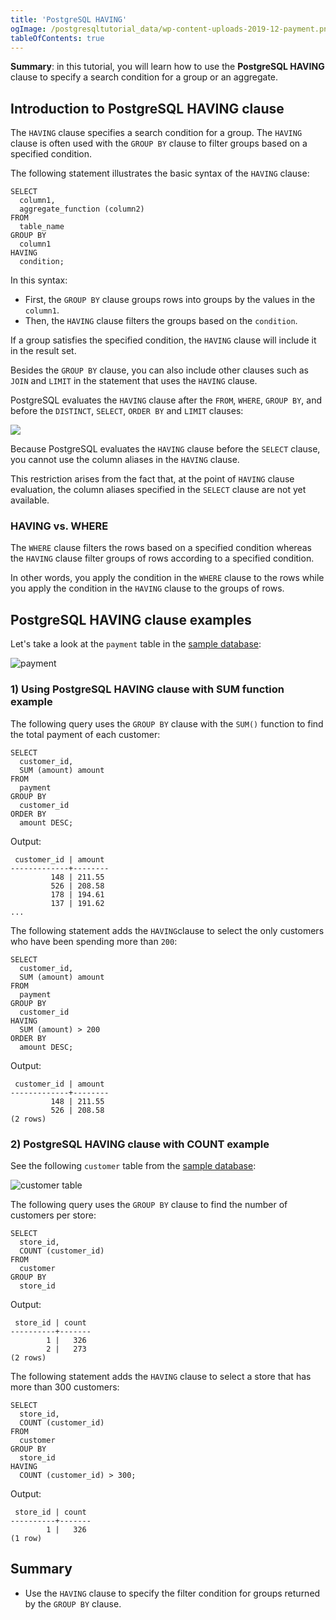 ```yaml
---
title: 'PostgreSQL HAVING'
ogImage: /postgresqltutorial_data/wp-content-uploads-2019-12-payment.png
tableOfContents: true
---
```


**Summary**: in this tutorial, you will learn how to use the **PostgreSQL HAVING** clause to specify a search condition for a group or an aggregate.

## Introduction to PostgreSQL HAVING clause

The `HAVING` clause specifies a search condition for a group. The `HAVING` clause is often used with the `GROUP BY` clause to filter groups based on a specified condition.

The following statement illustrates the basic syntax of the `HAVING` clause:

```
SELECT
  column1,
  aggregate_function (column2)
FROM
  table_name
GROUP BY
  column1
HAVING
  condition;
```

In this syntax:

- First, the `GROUP BY` clause groups rows into groups by the values in the `column1`.
- Then, the `HAVING` clause filters the groups based on the `condition`.

If a group satisfies the specified condition, the `HAVING` clause will include it in the result set.

Besides the `GROUP BY` clause, you can also include other clauses such as `JOIN` and `LIMIT` in the statement that uses the `HAVING` clause.

PostgreSQL evaluates the `HAVING` clause after the `FROM`, `WHERE`, `GROUP BY`, and before the `DISTINCT`, `SELECT`, `ORDER BY` and `LIMIT` clauses:

![](https://www.postgresqltutorial.com/wp-content/uploads/2024/01/postgresql-having.svg)

Because PostgreSQL evaluates the `HAVING` clause before the `SELECT` clause, you cannot use the column aliases in the `HAVING` clause.

This restriction arises from the fact that, at the point of `HAVING` clause evaluation, the column aliases specified in the `SELECT` clause are not yet available.

### HAVING vs. WHERE

The `WHERE` clause filters the rows based on a specified condition whereas the `HAVING` clause filter groups of rows according to a specified condition.

In other words, you apply the condition in the `WHERE` clause to the rows while you apply the condition in the `HAVING` clause to the groups of rows.

## PostgreSQL HAVING clause examples

Let's take a look at the `payment` table in the [sample database](https://www.postgresqltutorial.com/postgresql-getting-started/postgresql-sample-database/ "PostgreSQL Sample Database"):

![payment](/postgresqltutorial_data/wp-content-uploads-2019-12-payment.png)

### 1) Using PostgreSQL HAVING clause with SUM function example

The following query uses the `GROUP BY` clause with the `SUM()` function to find the total payment of each customer:

```
SELECT
  customer_id,
  SUM (amount) amount
FROM
  payment
GROUP BY
  customer_id
ORDER BY
  amount DESC;
```

Output:

```
 customer_id | amount
-------------+--------
         148 | 211.55
         526 | 208.58
         178 | 194.61
         137 | 191.62
...
```

The following statement adds the `HAVING`clause to select the only customers who have been spending more than `200`:

```
SELECT
  customer_id,
  SUM (amount) amount
FROM
  payment
GROUP BY
  customer_id
HAVING
  SUM (amount) > 200
ORDER BY
  amount DESC;
```

Output:

```
 customer_id | amount
-------------+--------
         148 | 211.55
         526 | 208.58
(2 rows)
```

### 2) PostgreSQL HAVING clause with COUNT example

See the following `customer` table from the [sample database](https://www.postgresqltutorial.com/postgresql-getting-started/postgresql-sample-database/):

![customer table](/postgresqltutorial_data/wp-content-uploads-2013-05-customer-table.png)

The following query uses the `GROUP BY` clause to find the number of customers per store:

```
SELECT
  store_id,
  COUNT (customer_id)
FROM
  customer
GROUP BY
  store_id
```

Output:

```
 store_id | count
----------+-------
        1 |   326
        2 |   273
(2 rows)
```

The following statement adds the `HAVING` clause to select a store that has more than 300 customers:

```
SELECT
  store_id,
  COUNT (customer_id)
FROM
  customer
GROUP BY
  store_id
HAVING
  COUNT (customer_id) > 300;
```

Output:

```
 store_id | count
----------+-------
        1 |   326
(1 row)
```

## Summary

- Use the `HAVING` clause to specify the filter condition for groups returned by the `GROUP BY` clause.
